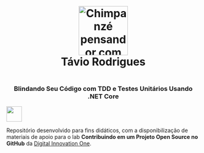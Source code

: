 <h1 align="center">
   <br> 
     <img alt="Chimpanzé pensandor com fone de ouvido" width="128px" src="https://i.pinimg.com/originals/19/b6/00/19b600f458814345a73b8ede8a4bb757.jpg"></a><br>
    <span>  Távio Rodrigues</span>
</h1>

<h3 align="center">
   <br>
    <span>Blindando Seu Código com TDD e Testes Unitários Usando .NET Core</span>
</h3>

<a href="https://www.dio.me/">
     <img align="center" width="40px" src="https://hermes.digitalinnovation.one/assets/diome/logo-minimized.png">
</a>

Repositório desenvolvido para fins didáticos, com a disponibilização de materiais de apoio para o lab **Contribuindo em um Projeto Open Source no GitHub** da [Digital Innovation One](https://www.dio.me/).